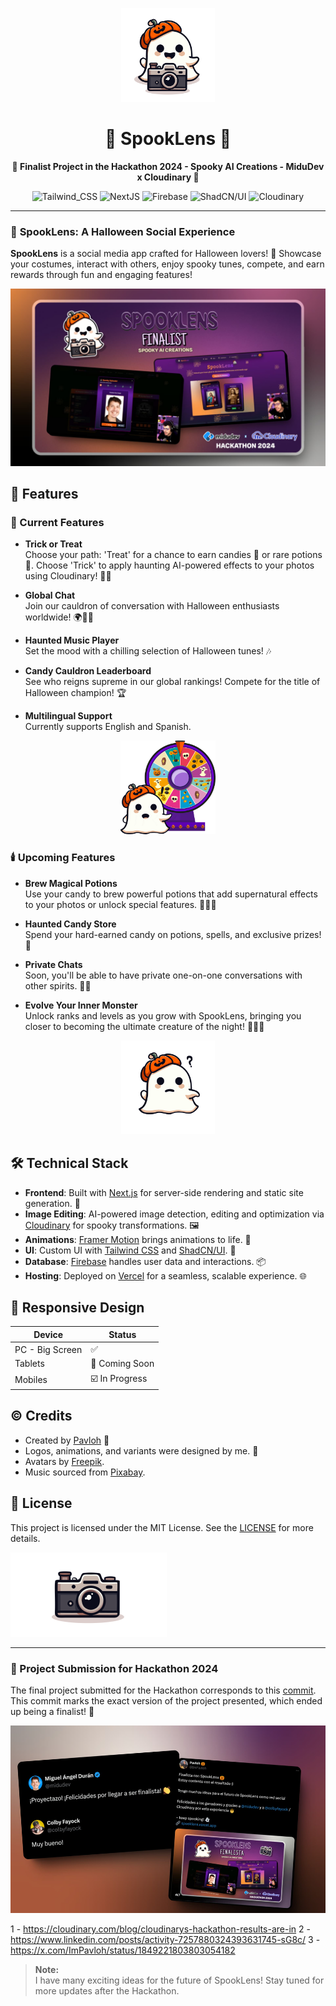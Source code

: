 <p align="center">
  <img src="./public/images/logo.png" alt="SpookLens logo" height="150" width="150"/>
  <h1 align="center">🎃 SpookLens 👻</h1>
  <p align="center">
    <strong>🎉 Finalist Project in the Hackathon 2024 - Spooky AI Creations - MiduDev x Cloudinary 🌟</strong>
  </p>
  <p align="center">
    <img src="https://img.shields.io/badge/Tailwind_CSS-38B2AC?style=for-the-badge&logo=tailwind-css&logoColor=white" alt="Tailwind_CSS">
    <img src="https://img.shields.io/badge/Next%20JS-000000?style=for-the-badge&logo=nextdotjs&logoColor=white" alt="NextJS">
    <img src="https://img.shields.io/badge/firebase-ffca28?style=for-the-badge&logo=firebase&logoColor=black" alt="Firebase">
    <img src="https://img.shields.io/badge/shadcn%2Fui-000000?style=for-the-badge&logo=shadcnui&logoColor=white" alt="ShadCN/UI">
    <img src="https://img.shields.io/badge/Cloudinary-3448C5?style=for-the-badge&logo=Cloudinary&logoColor=white" alt="Cloudinary">
  </p>
</p>

---

### 🎃 **SpookLens: A Halloween Social Experience**

**SpookLens** is a social media app crafted for Halloween lovers! 🎉 Showcase your costumes, interact with others, enjoy spooky tunes, compete, and earn rewards through fun and engaging features!

<a href="https://x.com/ImPavloh/status/1849221803803054182" target="_blank"><img src="./public/images/screenshots/s1.jpg" alt="SpookLens Finalist Hackathon 2024 Card"/></a>

## 🌟 **Features**

### 🔮 Current Features

- **Trick or Treat**  
  Choose your path: 'Treat' for a chance to earn candies 🍬 or rare potions 🧪. Choose 'Trick' to apply haunting AI-powered effects to your photos using Cloudinary! 📸✨

- **Global Chat**  
  Join our cauldron of conversation with Halloween enthusiasts worldwide! 🌍🧙‍♀️

- **Haunted Music Player**  
  Set the mood with a chilling selection of Halloween tunes! 🎶

- **Candy Cauldron Leaderboard**  
  See who reigns supreme in our global rankings! Compete for the title of Halloween champion! 🏆

- **Multilingual Support**  
  Currently supports English and Spanish.

<div align="center">
  <img src="./public/images/ruleta.gif" alt="Ruleta SpookLens" height="150" />
</div>

### 🕯️ Upcoming Features

- **Brew Magical Potions**  
  Use your candy to brew powerful potions that add supernatural effects to your photos or unlock special features. 🧙‍♂️🍵

- **Haunted Candy Store**  
  Spend your hard-earned candy on potions, spells, and exclusive prizes! 🎁

- **Private Chats**  
  Soon, you'll be able to have private one-on-one conversations with other spirits. 🔮👻

- **Evolve Your Inner Monster**  
  Unlock ranks and levels as you grow with SpookLens, bringing you closer to becoming the ultimate creature of the night! 🌙🧛‍♀️

<div align="center">
  <img src="./public/images/sad-logo2.png" alt="Ruleta SpookLens" height="150"/>
</div>

## 🛠️ **Technical Stack**

- **Frontend**: Built with [Next.js](https://nextjs.org/) for server-side rendering and static site generation. 🚀
- **Image Editing**: AI-powered image detection, editing and optimization via [Cloudinary](https://cloudinary.com/) for spooky transformations. 🖼️
- **Animations**: [Framer Motion](https://www.framer.com/docs/motion/) brings animations to life. 💫
- **UI**: Custom UI with [Tailwind CSS](https://tailwindcss.com/) and [ShadCN/UI](https://ui.shadcn.com). 🎨
- **Database**: [Firebase](https://firebase.google.com/) handles user data and interactions. 📦
- **Hosting**: Deployed on [Vercel](https://vercel.com/) for a seamless, scalable experience. 🌐

## 📱 **Responsive Design**

| Device          | Status         |
| --------------- | -------------- |
| PC - Big Screen | ✅             |
| Tablets         | 🚧 Coming Soon |
| Mobiles         | ☑️ In Progress |

## ©️ **Credits**

- Created by [Pavloh](https://x.com/impavloh) 👻
- Logos, animations, and variants were designed by me. 👻
- Avatars by [Freepik](https://www.freepik.com/).
- Music sourced from [Pixabay](https://www.pixabay.com).

## 📜 **License**

This project is licensed under the MIT License. See the [LICENSE](https://github.com/impavloh/spooklens/blob/main/LICENSE) for more details.

<img src="./public/images/camera-logo.png" alt="Camera SpookLens"/>

---

### 🚀 Project Submission for Hackathon 2024

The final project submitted for the Hackathon corresponds to this [commit](https://github.com/ImPavloh/spooklens/tree/f1720411db429c5b42dc7a3b4b0f097563089f3e). This commit marks the exact version of the project presented, which ended up being a finalist! 🎉

<img src="./public/images/screenshots/s8.jpg" alt="SpookLens Finalista" height="300"/>

1 - https://cloudinary.com/blog/cloudinarys-hackathon-results-are-in
2 - https://www.linkedin.com/posts/activity-7257880324393631745-sG8c/
3 - https://x.com/ImPavloh/status/1849221803803054182

> **Note:**  
> I have many exciting ideas for the future of SpookLens! Stay tuned for more updates after the Hackathon.
